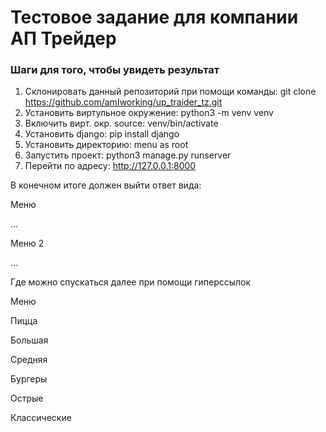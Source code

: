 #  Тестовое задание для компании АП Трейдер

### Шаги для того, чтобы увидеть результат
1. Склонировать данный репозиторий при помощи команды: git clone https://github.com/amIworking/up_traider_tz.git
2. Установить виртульное окружение: python3 -m venv venv
3. Включить вирт. окр. source:    venv/bin/activate
4. Установить django:   pip install django
5. Установить директорию: menu as root
6. Запустить проект: python3 manage.py runserver
7. Перейти по адресу: http://127.0.0.1:8000

В конечном итоге должен выйти ответ вида:
 
 Меню
 
...

Меню 2

...

Где можно спускаться далее при помощи гиперссылок

Меню

Пицца

Большая

Средняя

Бургеры

Острые

Классические

